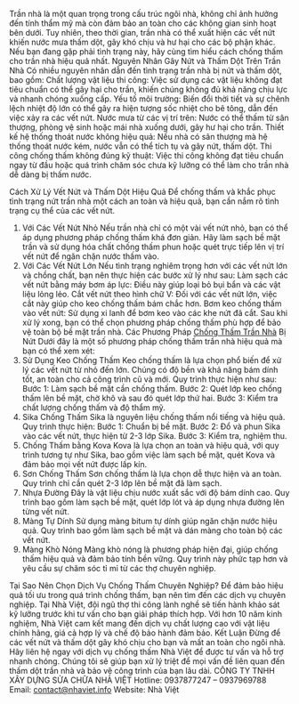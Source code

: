 Trần nhà là một quan trọng trong cấu trúc ngôi nhà, không chỉ ảnh hưởng đến tính thẩm mỹ mà còn đảm bảo an toàn cho các không gian sinh hoạt bên dưới. Tuy nhiên, theo thời gian, trần nhà có thể xuất hiện các vết nứt khiến nước mưa thấm dột, gây khó chịu và hư hại cho các bộ phận khác. Nếu bạn đang gặp phải tình trạng này, hãy cùng tìm hiểu cách chống thấm cho trần nhà hiệu quả nhất.
Nguyên Nhân Gây Nứt và Thấm Dột Trên Trần Nhà
Có nhiều nguyên nhân dẫn đến tình trạng trần nhà bị nứt và thấm dột, bao gồm:
Chất lượng vật liệu thi công: Việc sử dụng các vật liệu không đạt tiêu chuẩn có thể gây hại cho trần, khiến chúng không đủ khả năng chịu lực và nhanh chóng xuống cấp.
Yếu tố môi trường: Biến đổi thời tiết và sự chênh lệch nhiệt độ lớn có thể gây ra hiện tượng sốc nhiệt cho bê tông, dẫn đến việc xảy ra các vết nứt.
Nước mưa từ các vị trí trên: Nước có thể thấm từ sân thượng, phòng vệ sinh hoặc mái nhà xuống dưới, gây hư hại cho trần.
Thiết kế hệ thống thoát nước không hiệu quả: Nếu nhà có sân thượng mà hệ thống thoát nước kém, nước vẫn có thể tích tụ và gây nứt, thấm dột.
Thi công chống thấm không đúng kỹ thuật: Việc thi công không đạt tiêu chuẩn ngay từ đầu hoặc quá trình chăm sóc chưa kỹ lưỡng có thể làm cho trần nhà dễ dàng bị thấm nước.

Cách Xử Lý Vết Nứt và Thấm Dột Hiệu Quả
Để chống thấm và khắc phục tình trạng nứt trần nhà một cách an toàn và hiệu quả, bạn cần nắm rõ tình trạng cụ thể của các vết nứt.
1. Với Các Vết Nứt Nhỏ
Nếu trần nhà chỉ có một vài vết nứt nhỏ, bạn có thể áp dụng phương pháp chống thấm khá đơn giản. Hãy làm sạch bề mặt trần và sử dụng hóa chất chống thấm phun hoặc quét trực tiếp lên vị trí vết nứt để ngăn chặn nước thấm vào.
2. Với Các Vết Nứt Lớn
Nếu tình trạng nghiêm trọng hơn với các vết nứt lớn và chồng chất, bạn nên thực hiện các bước xử lý như sau:
Làm sạch các vết nứt bằng máy bơm áp lực: Điều này giúp loại bỏ bụi bẩn và các vật liệu lỏng lẻo.
Cắt vết nứt theo hình chữ V: Đối với các vết nứt lớn, việc cắt này giúp cho keo chống thấm bám chắc hơn.
Bơm keo chống thấm vào vết nứt: Sử dụng xi lanh để bơm keo vào các khe nứt đã cắt.
Sau khi xử lý xong, bạn có thể chọn phương pháp chống thấm phù hợp để bảo vệ toàn bộ bề mặt trần nhà.
Các Phương Pháp [Chống Thấm Trần Nhà](https://xaydungsuachuanhaviet.vn/cach-chong-tham-tran-nha-bi-nut.html) Bị Nứt
Dưới đây là một số phương pháp chống thấm trần nhà hiệu quả mà bạn có thể xem xét:
1. Sử Dụng Keo Chống Thấm
Keo chống thấm là lựa chọn phổ biến để xử lý các vết nứt từ nhỏ đến lớn. Chúng có độ bền và khả năng bám dính tốt, an toàn cho cả công trình cũ và mới. Quy trình thực hiện như sau:
Bước 1: Làm sạch bề mặt cần chống thấm.
Bước 2: Quét lớp keo chống thấm lên bề mặt, chờ khô và sau đó quét lớp thứ hai.
Bước 3: Kiểm tra chất lượng chống thấm và độ thẩm mỹ.
2. Sika Chống Thấm
Sika là nguyên liệu chống thấm nổi tiếng và hiệu quả. Quy trình thực hiện:
Bước 1: Chuẩn bị bề mặt.
Bước 2: Đổ và phun Sika vào các vết nứt, thực hiện từ 2-3 lớp Sika.
Bước 3: Kiểm tra, nghiệm thu.
3. Chống Thấm bằng Kova
Kova là lựa chọn an toàn và hiệu quả, với quy trình tương tự như Sika, bao gồm việc làm sạch bề mặt, quét Kova và đảm bảo mọi vết nứt được lấp kín.
4. Sơn Chống Thấm
Sơn chống thấm là lựa chọn dễ thực hiện và an toàn. Quy trình chỉ cần quét 2-3 lớp lên bề mặt đã làm sạch.
5. Nhựa Đường
Đây là vật liệu chịu nước xuất sắc với độ bám dính cao. Quy trình bao gồm làm sạch bề mặt, quét lớp lót và áp dụng nhựa đường lên từng vết nứt.
6. Màng Tự Dính
Sử dụng màng bitum tự dính giúp ngăn chặn nước hiệu quả. Quy trình bao gồm làm sạch bề mặt và dán màng cho toàn bộ các vết nứt.
7. Màng Khò Nóng
Màng khò nóng là phương pháp hiện đại, giúp chống thấm hiệu quả và đảm bảo tính bền vững. Quy trình này phức tạp hơn và yêu cầu sự chăm sóc tỉ mỉ từ các thợ chuyên nghiệp.

Tại Sao Nên Chọn Dịch Vụ Chống Thấm Chuyên Nghiệp?
Để đảm bảo hiệu quả tối ưu trong quá trình chống thấm, bạn nên tìm đến các dịch vụ chuyên nghiệp. Tại Nhà Việt, đội ngũ thợ thi công lành nghề sẽ tiến hành khảo sát kỹ lưỡng trước khi tư vấn cho bạn giải pháp thích hợp. Với hơn 10 năm kinh nghiệm, Nhà Việt cam kết mang đến dịch vụ chất lượng cao với vật liệu chính hãng, giá cả hợp lý và chế độ bảo hành đảm bảo.
Kết Luận
Đừng để các vết nứt và thấm dột gây khó chịu cho bạn và mất an toàn cho ngôi nhà. Hãy liên hệ ngay với dịch vụ chống thấm Nhà Việt để được tư vấn và hỗ trợ nhanh chóng. Chúng tôi sẽ giúp bạn xử lý triệt để mọi vấn đề liên quan đến thấm dột trần nhà và bảo vệ công trình của bạn lâu dài.
CÔNG TY TNHH XÂY DỰNG SỬA CHỮA NHÀ VIỆT
Hotline: 0937877247 – 0937969788
Email: contact@nhaviet.info
Website: Nhà Việt

